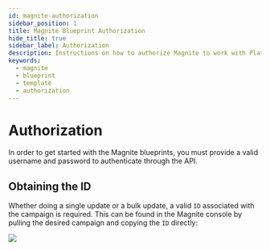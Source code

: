 ```yaml
---
id: magnite-authorization
sidebar_position: 1
title: Magnite Blueprint Authorization
hide_title: true
sidebar_label: Authorization
description: Instructions on how to authorize Magnite to work with Platform's low-code Magnite templates.
keywords:
  - magnite
  - blueprint
  - template
  - authorization
---
```


#  Authorization

In order to get started with the Magnite blueprints, you must provide a valid username and password to authenticate through the API. 

## Obtaining the ID
Whether doing a single update or a bulk update, a valid `ID` associated with the campaign is required. This can be found in the Magnite console by pulling the desired campaign and copying the `ID` directly:

![](https://cdn.sanity.io/images/2xyydva6/dev/cf5ddf1da75d93a800a195f4571414728f1abca3-596x123.png?w=450)

